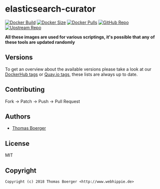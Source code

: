 # elasticsearch-curator

[![Docker Build](https://github.com/toolhippie/elasticsearch-curator/workflows/docker/badge.svg)](https://github.com/toolhippie/elasticsearch-curator/actions?query=workflow%3Adocker) [![Docker Size](https://img.shields.io/docker/image-size/toolhippie/elasticsearch-curator/latest)](https://hub.docker.com/r/toolhippie/elasticsearch-curator) [![Docker Pulls](https://img.shields.io/docker/pulls/toolhippie/elasticsearch-curator)](https://hub.docker.com/r/toolhippie/elasticsearch-curator) [![GitHub Repo](https://img.shields.io/badge/github-repo-yellowgreen)](https://github.com/toolhippie/elasticsearch-curator) [![Upstream Repo](https://img.shields.io/badge/upstream-repo-yellow)](https://github.com/elastic/curator)

**All these images are used for various scriptings, it's possible that any of these tools are updated randomly**

## Versions

To get an overview about the available versions please take a look at our [DockerHub tags](https://hub.docker.com/r/toolhippie/elasticsearch-curator/tags/) or [Quay.io tags](https://quay.io/repository/toolhippie/elasticsearch-curator?tab=tags), these lists are always up to date.

## Contributing

Fork -> Patch -> Push -> Pull Request

## Authors

*  [Thomas Boerger](https://github.com/tboerger)

## License

MIT

## Copyright

```console
Copyright (c) 2018 Thomas Boerger <http://www.webhippie.de>
```
